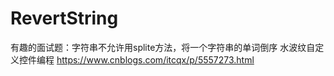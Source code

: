 # RevertString
有趣的面试题：字符串不允许用splite方法，将一个字符串的单词倒序
水波纹自定义控件编程 https://www.cnblogs.com/itcqx/p/5557273.html

